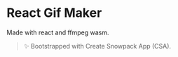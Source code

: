 # React Gif Maker

Made with react and ffmpeg wasm.


> ✨ Bootstrapped with Create Snowpack App (CSA).
